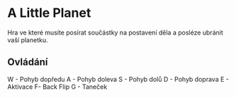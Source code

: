 # A Little Planet
Hra ve které musíte posírat součástky na postavení děla a posléze ubránit vaší planetku.
## Ovládání
W - Pohyb dopředu
A - Pohyb doleva
S - Pohyb dolů
D - Pohyb doprava 
E - Aktivace
F- Back Flip
G - Taneček
